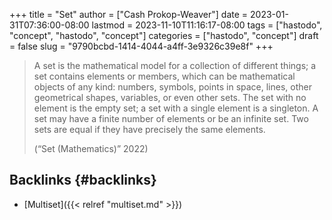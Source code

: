 +++
title = "Set"
author = ["Cash Prokop-Weaver"]
date = 2023-01-31T07:36:00-08:00
lastmod = 2023-11-10T11:16:17-08:00
tags = ["hastodo", "concept", "hastodo", "concept"]
categories = ["hastodo", "concept"]
draft = false
slug = "9790bcbd-1414-4044-a4ff-3e9326c39e8f"
+++

> A set is the mathematical model for a collection of different things; a set contains elements or members, which can be mathematical objects of any kind: numbers, symbols, points in space, lines, other geometrical shapes, variables, or even other sets. The set with no element is the empty set; a set with a single element is a singleton. A set may have a finite number of elements or be an infinite set. Two sets are equal if they have precisely the same elements.
>
> (“Set (Mathematics)” 2022)


## Backlinks {#backlinks}

-   [Multiset]({{< relref "multiset.md" >}})
